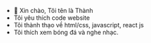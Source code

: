 - 👋 Xin chào, Tôi tên là Thành
- Tôi yêu thích code website
- Tôi thành thạo về html/css, javascript, react js
- Tôi thích xem bóng đá và nghe nhạc.

